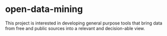 # open-data-mining
This project is interested in developing general purpose tools that bring data from free and public sources into a relevant and decision-able view.
